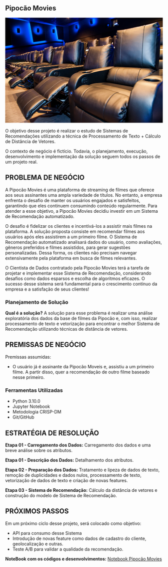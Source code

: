 ## Pipocão Movies

<img src="https://github.com/jefferson-datascience/sistema_recomendacao_filmes/blob/main/Imagem/logo1.jpg" alt="logo" style="zoom: 90%;" />

O objetivo desse projeto é realizar o estudo de Sistemas de Recomendações utilizando a técnica de Processamento de Texto + Cálculo de Distância de Vetores.

O contexto de negócio é fictício. Todavia, o planejamento, execução, desenvolvimento e implementação da solução seguem todos os passos de um projeto real.


## PROBLEMA DE NEGÓCIO

A Pipocão Movies é uma plataforma de streaming de filmes que oferece aos seus assinantes uma ampla variedade de títulos. No entanto, a empresa enfrenta o desafio de manter os usuários engajados e satisfeitos, garantindo que eles continuem consumindo conteúdo regularmente. Para atender a esse objetivo, a Pipocão Movies decidiu investir em um Sistema de Recomendação automatizado.

O desafio é fidelizar os clientes e incentivá-los a assistir mais filmes na plataforma. A solução proposta consiste em recomendar filmes aos usuários após eles assistirem a um primeiro filme. O Sistema de Recomendação automatizado analisará dados do usuário, como avaliações, gêneros preferidos e filmes assistidos, para gerar sugestões personalizadas. Dessa forma, os clientes não precisam navegar extensivamente pela plataforma em busca de filmes relevantes.

O Cientista de Dados contratado pela Pipocão Movies terá a tarefa de projetar e implementar esse Sistema de Recomendação, considerando desafios como dados esparsos e escolha de algoritmos eficazes. O sucesso desse sistema será fundamental para o crescimento contínuo da empresa e a satisfação de seus clientes!


### Planejamento de Solução

**Qual é a solução?** A solução para esse problema é realizar uma análise exploratória dos dados da base de filmes da Pipocão e, com isso,  realizar processamento de texto e vetorização para encontrar o melhor Sistema de Recomendação utilizando técnicas de distância de vetores.
                                     

## PREMISSAS DE NEGÓCIO

Premissas assumidas:

* O usuário já é assinante da Pipocão Moveis e, assistiu a um primeiro filme. A partir disso, quer a recomendação de outro filme baseado nesse primeiro.

### Ferramentas Utilizadas

- Python 3.10.0
- Jupyter Notebook
- Metodologia CRISP-DM
- Git/GitHub
    
## ESTRATÉGIA DE RESOLUÇÃO

**Etapa 01 - Carregamento dos Dados:** Carregamento dos dados e uma breve análise sobre os atributos.

**Etapa 01 - Descrição dos Dados:** Detalhamento dos atributos.

**Etapa 02 - Preparação dos Dados:** Tratamento e lipeza de dados de texto, remoção de duplicidades e dados nulos, processamento de texto, vetorização de dados de texto e criação de novas features. 

**Etapa 03 - Sistema de Recomendação:** Cálculo da distância de vetores e construção do modelo de Sistema de Recomendação.


## PRÓXIMOS PASSOS

Em um próximo ciclo desse projeto, será colocado como objetivo:

- API para consumo desse Sistema
- Introdução de novas feature como dados de cadastro do cliente, geolocalização e outras.
- Teste A/B para validar a qualidade da recomendação.

**NoteBook com os códigos e desenvolvimentos:** [Notebook Pipocão Movies](https://github.com/jefferson-datascience/sistema_recomendacao_filmes/blob/main/SistemaRecomendacaoCiclo01.ipynb)
